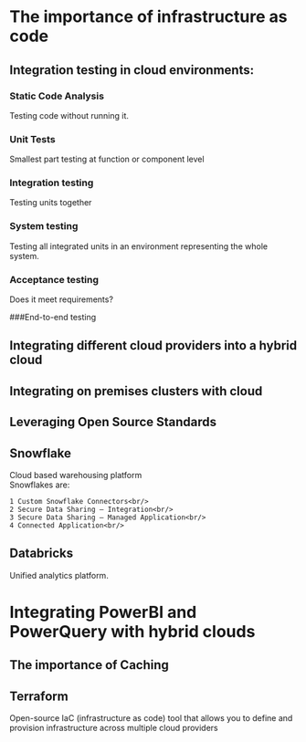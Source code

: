# The importance of infrastructure as code

## Integration testing in cloud environments:
### Static Code Analysis
Testing code without running it.

### Unit Tests
Smallest part testing at function or component level

### Integration testing
Testing units together

### System testing
Testing all integrated units in an environment representing the whole system.

### Acceptance testing
Does it meet requirements?

###End-to-end testing


## Integrating different cloud providers into a hybrid cloud
## Integrating on premises clusters with cloud
## Leveraging Open Source Standards

## Snowflake
Cloud based warehousing platform <br/>
Snowflakes are:<br/>

    1 Custom Snowflake Connectors<br/>
    2 Secure Data Sharing — Integration<br/>
    3 Secure Data Sharing — Managed Application<br/>
    4 Connected Application<br/>
	
## Databricks
Unified analytics platform.

# Integrating PowerBI and PowerQuery with hybrid clouds
## The importance of Caching

## Terraform
Open-source IaC (infrastructure as code) tool that allows you to define and provision infrastructure across multiple cloud providers <br/>
